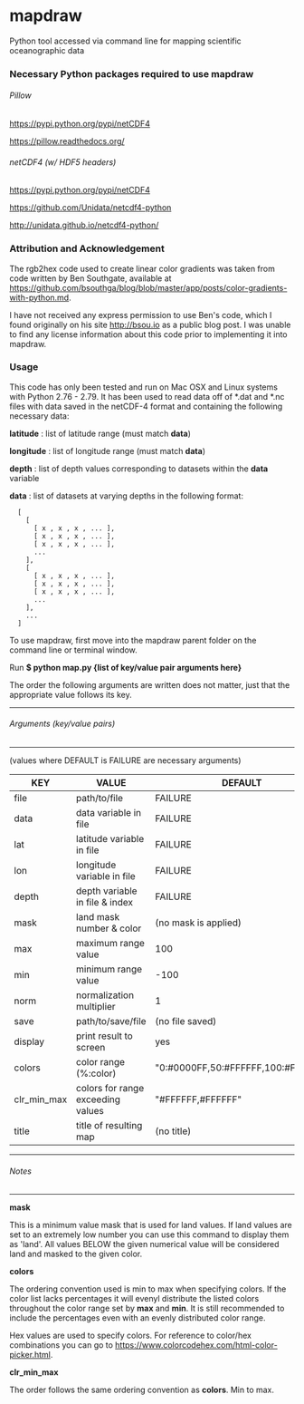 # mapdraw
Python tool accessed via command line for mapping scientific oceanographic data

### Necessary Python packages required to use mapdraw


###### Pillow

https://pypi.python.org/pypi/netCDF4

https://pillow.readthedocs.org/

###### netCDF4 (w/ HDF5 headers)

https://pypi.python.org/pypi/netCDF4

https://github.com/Unidata/netcdf4-python

http://unidata.github.io/netcdf4-python/

### Attribution and Acknowledgement

The rgb2hex code used to create linear color gradients was taken from code written by Ben Southgate, available at https://github.com/bsouthga/blog/blob/master/app/posts/color-gradients-with-python.md.

I have not received any express permission to use Ben's code, which I found originally on his site http://bsou.io as a public blog post. I was unable to find any license information about this code prior to implementing it into mapdraw.

### Usage

This code has only been tested and run on Mac OSX and Linux systems with Python 2.76 - 2.79. It has been used to read data off of *.dat and *.nc files with data saved in the netCDF-4 format and containing the following necessary data:

**latitude** : list of latitude range (must match **data**)

**longitude** : list of longitude range (must match **data**)

**depth** : list of depth values corresponding to datasets within the **data** variable

**data** : list of datasets at varying depths in the following format:

````
  [
    [ 
      [ x , x , x , ... ],
      [ x , x , x , ... ],
      [ x , x , x , ... ],
      ...
    ],
    [ 
      [ x , x , x , ... ],
      [ x , x , x , ... ],
      [ x , x , x , ... ],
      ...
    ],
    ...
  ]
````

To use mapdraw, first move into the mapdraw parent folder on the command line or terminal window.

Run **$ python map.py \{list of key/value pair arguments here\}**

The order the following arguments are written does not matter, just that the appropriate value follows its key.

----------------------------------
###### Arguments (key/value pairs)
----------------------------------
(values where DEFAULT is FAILURE are necessary arguments)

| KEY         | VALUE                             | DEFAULT                           | EXAMPLE                       |
| ----------- | --------------------------------- | --------------------------------- | ----------------------------- |
| file        | path/to/file                      | FAILURE                           | "/example/path/to/file.dat"   |
| data        | data variable in file             | FAILURE                           | data                          |
| lat         | latitude variable in file         | FAILURE                           | lat                           |
| lon         | longitude variable in file        | FAILURE                           | lon                           |
| depth       | depth variable in file & index    | FAILURE                           | dep,0                         |
| mask        | land mask number & color          | (no mask is applied)              | -2146435700000000,#000000     |
| max         | maximum range value               | 100                               | 10000 (or) 1E4 (or) 1e4       |
| min         | minimum range value               | -100                              | -10000 (or) -1E4 (or) -1e4    |
| norm        | normalization multiplier          | 1                                 | 1000 (or) 1E3 (or) 1e3        |
| save        | path/to/save/file                 | (no file saved)                   | "/example/path/to/file.png"   |
| display     | print result to screen            | yes                               | no                            |
| colors      | color range (\%:color)            | "0:#0000FF,50:#FFFFFF,100:#FF0000"| "0:#000000,100:#FFFFFF"       |
| clr_min_max | colors for range exceeding values | "#FFFFFF,#FFFFFF"                 | "#0000FF,#FF0000"             |
| title       | title of resulting map            | (no title)                        | "Data Plot Title"             |

------------
###### Notes
------------

**mask**

This is a minimum value mask that is used for land values. If land values are set to an extremely low number you can use this command to display them as 'land'. All values BELOW the given numerical value will be considered land and masked to the given color.

**colors**

The ordering convention used is min to max when specifying colors. If the color list lacks percentages it will evenyl distribute the listed colors throughout the color range set by **max** and **min**. It is still recommended to include the percentages even with an evenly distributed color range.

Hex values are used to specify colors. For reference to color/hex combinations you can go to https://www.colorcodehex.com/html-color-picker.html.

**clr_min_max**

The order follows the same ordering convention as **colors**. Min to max.
